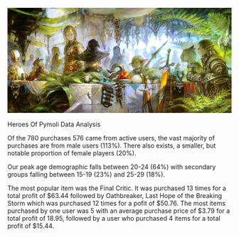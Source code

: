 ![alt text](https://github.com/cgrinstead12/Heroes_of_Pymoli/blob/master/Fantasy.jpg)

Heroes Of Pymoli Data Analysis

Of the 780 purchases 576 came from active users, the vast majority of purchases are from male users (113%). There also exists, a smaller, but notable proportion of female players (20%).

Our peak age demographic falls between 20-24 (64%) with secondary groups falling between 15-19 (23%) and 25-29 (18%).  

The most popular item was the Final Critic. It was purchased 13 times for a total profit of $63.44 followed by Oathbreaker, Last Hope of the Breaking Storm which was purchased 12 times for a pofit of $50.76. The most items purchased by one user was 5 with an average purchase price of $3.79 for a total profit of 18.95, followed by a user who purchased 4 items for a total profit of $15.44.
